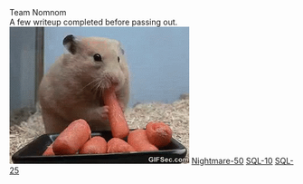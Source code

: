 <html>
<head>
<meta http-equiv="Content-Type" content="text/html; charset=utf-8" />
Team Nomnom
</head>
<br />A few writeup completed before passing out.
<frameset cols="20%, *">
  <frame src="tree.html">
  <frame name="viewer" src="">
</frameset>
<img src="nomnom.gif" alt="All the noms">
<a href="nightmare-50/README.md">Nightmare-50</a>
<a href="sql-10/README.md">SQL-10</a>
<a href="sql-25/README.md">SQL-25</a>
</html>
